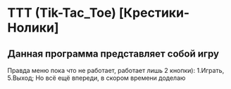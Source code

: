 # TTT (Tik-Tac_Toe) [Крестики-Нолики]
## Данная программа представляет собой игру
Правда меню пока что не работает, работает лишь 2 кнопки):
                                                          1.Играть, 
                                                          5.Выход;
Но всё ещё впереди, в скором времени доделаю


